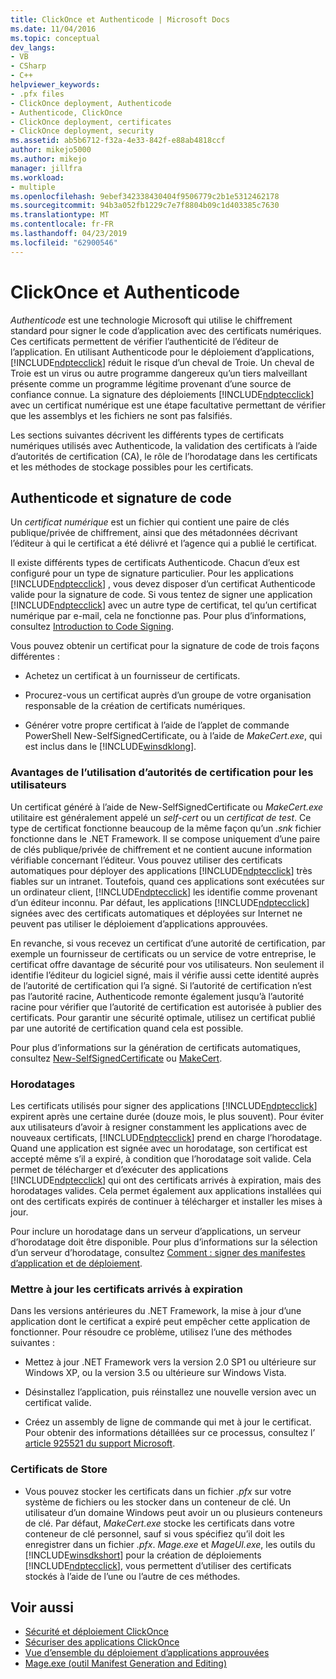 ```yaml
---
title: ClickOnce et Authenticode | Microsoft Docs
ms.date: 11/04/2016
ms.topic: conceptual
dev_langs:
- VB
- CSharp
- C++
helpviewer_keywords:
- .pfx files
- ClickOnce deployment, Authenticode
- Authenticode, ClickOnce
- ClickOnce deployment, certificates
- ClickOnce deployment, security
ms.assetid: ab5b6712-f32a-4e33-842f-e88ab4818ccf
author: mikejo5000
ms.author: mikejo
manager: jillfra
ms.workload:
- multiple
ms.openlocfilehash: 9ebef342338430404f9506779c2b1e5312462178
ms.sourcegitcommit: 94b3a052fb1229c7e7f8804b09c1d403385c7630
ms.translationtype: MT
ms.contentlocale: fr-FR
ms.lasthandoff: 04/23/2019
ms.locfileid: "62900546"
---
```

# <a name="clickonce-and-authenticode"></a>ClickOnce et Authenticode
*Authenticode* est une technologie Microsoft qui utilise le chiffrement standard pour signer le code d’application avec des certificats numériques. Ces certificats permettent de vérifier l’authenticité de l’éditeur de l’application. En utilisant Authenticode pour le déploiement d’applications, [!INCLUDE[ndptecclick](../deployment/includes/ndptecclick_md.md)] réduit le risque d’un cheval de Troie. Un cheval de Troie est un virus ou autre programme dangereux qu’un tiers malveillant présente comme un programme légitime provenant d’une source de confiance connue. La signature des déploiements [!INCLUDE[ndptecclick](../deployment/includes/ndptecclick_md.md)] avec un certificat numérique est une étape facultative permettant de vérifier que les assemblys et les fichiers ne sont pas falsifiés.

 Les sections suivantes décrivent les différents types de certificats numériques utilisés avec Authenticode, la validation des certificats à l’aide d’autorités de certification (CA), le rôle de l’horodatage dans les certificats et les méthodes de stockage possibles pour les certificats.

## <a name="authenticode-and-code-signing"></a>Authenticode et signature de code
 Un *certificat numérique* est un fichier qui contient une paire de clés publique/privée de chiffrement, ainsi que des métadonnées décrivant l’éditeur à qui le certificat a été délivré et l’agence qui a publié le certificat.

 Il existe différents types de certificats Authenticode. Chacun d’eux est configuré pour un type de signature particulier. Pour les applications [!INCLUDE[ndptecclick](../deployment/includes/ndptecclick_md.md)] , vous devez disposer d’un certificat Authenticode valide pour la signature de code. Si vous tentez de signer une application [!INCLUDE[ndptecclick](../deployment/includes/ndptecclick_md.md)] avec un autre type de certificat, tel qu’un certificat numérique par e-mail, cela ne fonctionne pas. Pour plus d’informations, consultez [Introduction to Code Signing](http://go.microsoft.com/fwlink/?LinkId=179452).

 Vous pouvez obtenir un certificat pour la signature de code de trois façons différentes :

- Achetez un certificat à un fournisseur de certificats.

- Procurez-vous un certificat auprès d’un groupe de votre organisation responsable de la création de certificats numériques.

- Générer votre propre certificat à l’aide de l’applet de commande PowerShell New-SelfSignedCertificate, ou à l’aide de *MakeCert.exe*, qui est inclus dans le [!INCLUDE[winsdklong](../deployment/includes/winsdklong_md.md)].

### <a name="how-using-certificate-authorities-helps-users"></a>Avantages de l’utilisation d’autorités de certification pour les utilisateurs
 Un certificat généré à l’aide de New-SelfSignedCertificate ou *MakeCert.exe* utilitaire est généralement appelé un *self-cert* ou un *certificat de test*. Ce type de certificat fonctionne beaucoup de la même façon qu’un *.snk* fichier fonctionne dans le .NET Framework. Il se compose uniquement d’une paire de clés publique/privée de chiffrement et ne contient aucune information vérifiable concernant l’éditeur. Vous pouvez utiliser des certificats automatiques pour déployer des applications [!INCLUDE[ndptecclick](../deployment/includes/ndptecclick_md.md)] très fiables sur un intranet. Toutefois, quand ces applications sont exécutées sur un ordinateur client, [!INCLUDE[ndptecclick](../deployment/includes/ndptecclick_md.md)] les identifie comme provenant d’un éditeur inconnu. Par défaut, les applications [!INCLUDE[ndptecclick](../deployment/includes/ndptecclick_md.md)] signées avec des certificats automatiques et déployées sur Internet ne peuvent pas utiliser le déploiement d’applications approuvées.

 En revanche, si vous recevez un certificat d’une autorité de certification, par exemple un fournisseur de certificats ou un service de votre entreprise, le certificat offre davantage de sécurité pour vos utilisateurs. Non seulement il identifie l’éditeur du logiciel signé, mais il vérifie aussi cette identité auprès de l’autorité de certification qui l’a signé. Si l’autorité de certification n’est pas l’autorité racine, Authenticode remonte également jusqu’à l’autorité racine pour vérifier que l’autorité de certification est autorisée à publier des certificats. Pour garantir une sécurité optimale, utilisez un certificat publié par une autorité de certification quand cela est possible.

 Pour plus d’informations sur la génération de certificats automatiques, consultez [New-SelfSignedCertificate](https://technet.microsoft.com/itpro/powershell/windows/pkiclient/new-selfsignedcertificate) ou [MakeCert](/windows/desktop/SecCrypto/makecert).

### <a name="timestamps"></a>Horodatages
 Les certificats utilisés pour signer des applications [!INCLUDE[ndptecclick](../deployment/includes/ndptecclick_md.md)] expirent après une certaine durée (douze mois, le plus souvent). Pour éviter aux utilisateurs d’avoir à resigner constamment les applications avec de nouveaux certificats, [!INCLUDE[ndptecclick](../deployment/includes/ndptecclick_md.md)] prend en charge l’horodatage. Quand une application est signée avec un horodatage, son certificat est accepté même s’il a expiré, à condition que l’horodatage soit valide. Cela permet de télécharger et d’exécuter des applications [!INCLUDE[ndptecclick](../deployment/includes/ndptecclick_md.md)] qui ont des certificats arrivés à expiration, mais des horodatages valides. Cela permet également aux applications installées qui ont des certificats expirés de continuer à télécharger et installer les mises à jour.

 Pour inclure un horodatage dans un serveur d’applications, un serveur d’horodatage doit être disponible. Pour plus d’informations sur la sélection d’un serveur d’horodatage, consultez [Comment : signer des manifestes d’application et de déploiement](../ide/how-to-sign-application-and-deployment-manifests.md).

### <a name="update-expired-certificates"></a>Mettre à jour les certificats arrivés à expiration
 Dans les versions antérieures du .NET Framework, la mise à jour d’une application dont le certificat a expiré peut empêcher cette application de fonctionner. Pour résoudre ce problème, utilisez l’une des méthodes suivantes :

- Mettez à jour .NET Framework vers la version 2.0 SP1 ou ultérieure sur Windows XP, ou la version 3.5 ou ultérieure sur Windows Vista.

- Désinstallez l’application, puis réinstallez une nouvelle version avec un certificat valide.

- Créez un assembly de ligne de commande qui met à jour le certificat. Pour obtenir des informations détaillées sur ce processus, consultez l’ [article 925521 du support Microsoft](http://go.microsoft.com/fwlink/?LinkId=179454).

### <a name="store-certificates"></a>Certificats de Store

- Vous pouvez stocker les certificats dans un fichier *.pfx* sur votre système de fichiers ou les stocker dans un conteneur de clé. Un utilisateur d’un domaine Windows peut avoir un ou plusieurs conteneurs de clé. Par défaut, *MakeCert.exe* stocke les certificats dans votre conteneur de clé personnel, sauf si vous spécifiez qu’il doit les enregistrer dans un fichier *.pfx*. *Mage.exe* et *MageUI.exe*, les outils du [!INCLUDE[winsdkshort](../debugger/debug-interface-access/includes/winsdkshort_md.md)] pour la création de déploiements [!INCLUDE[ndptecclick](../deployment/includes/ndptecclick_md.md)], vous permettent d’utiliser des certificats stockés à l’aide de l’une ou l’autre de ces méthodes.

## <a name="see-also"></a>Voir aussi
- [Sécurité et déploiement ClickOnce](../deployment/clickonce-security-and-deployment.md)
- [Sécuriser des applications ClickOnce](../deployment/securing-clickonce-applications.md)
- [Vue d’ensemble du déploiement d’applications approuvées](../deployment/trusted-application-deployment-overview.md)
- [Mage.exe (outil Manifest Generation and Editing)](/dotnet/framework/tools/mage-exe-manifest-generation-and-editing-tool)